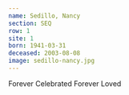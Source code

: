 ```yaml
---
name: Sedillo, Nancy
section: SEQ
row: 1
site: 1
born: 1941-03-31
deceased: 2003-08-08
image: sedillo-nancy.jpg
---
```


Forever Celebrated
Forever Loved


